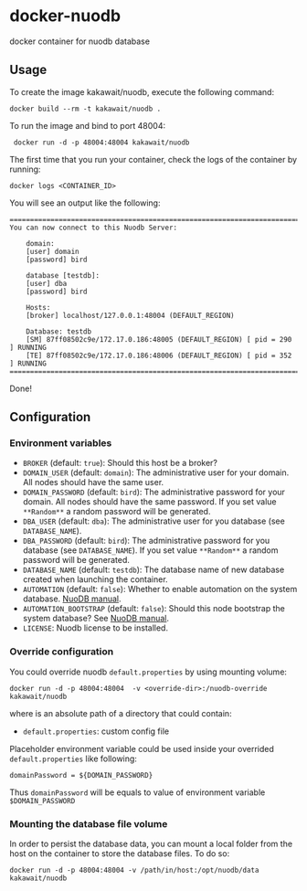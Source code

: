 docker-nuodb
============

docker container for nuodb database

Usage
-----

To create the image kakawait/nuodb, execute the following command:

    docker build --rm -t kakawait/nuodb .

To run the image and bind to port 48004:

     docker run -d -p 48004:48004 kakawait/nuodb

The first time that you run your container, check the logs of the container by running:

    docker logs <CONTAINER_ID>

You will see an output like the following:

    ========================================================================================
    You can now connect to this Nuodb Server:

        domain:
        [user] domain
        [password] bird

        database [testdb]:
        [user] dba
        [password] bird
        
        Hosts:
        [broker] localhost/127.0.0.1:48004 (DEFAULT_REGION)
        
        Database: testdb
        [SM] 87ff08502c9e/172.17.0.186:48005 (DEFAULT_REGION) [ pid = 290 ] RUNNING
        [TE] 87ff08502c9e/172.17.0.186:48006 (DEFAULT_REGION) [ pid = 352 ] RUNNING
    ========================================================================================

Done!

Configuration
-------------

### Environment variables

- `BROKER` (default: `true`): Should this host be a broker?
- `DOMAIN_USER` (default: `domain`): The administrative user for your domain. All nodes should have the same user.
- `DOMAIN_PASSWORD` (default: `bird`): The administrative password for your domain. All nodes should have the same password. If you set value `**Random**` a random password will be generated.
- `DBA_USER` (default: `dba`): The administrative user for you database (see `DATABASE_NAME`).
- `DBA_PASSWORD` (default: `bird`): The administrative password for you database (see `DATABASE_NAME`). If you set value `**Random**` a random password will be generated.
- `DATABASE_NAME` (default: `testdb`): The database name of new database created when launching the container.
- `AUTOMATION` (default: `false`): Whether to enable automation on the system database. [NuoDB manual](http://dev.nuodb.com).
- `AUTOMATION_BOOTSTRAP` (default: `false`): Should this node bootstrap the system database? See [NuoDB manual](http://dev.nuodb.com).
- `LICENSE`: Nuodb license to be installed.

### Override configuration

You could override nuodb `default.properties` by using mounting volume:

    docker run -d -p 48004:48004  -v <override-dir>:/nuodb-override kakawait/nuodb

where <override-dir> is an absolute path of a directory that could contain:

- `default.properties`: custom config file

Placeholder environment variable could be used inside your overrided `default.properties` like following:

    domainPassword = ${DOMAIN_PASSWORD}

Thus `domainPassword` will be equals to value of environment variable `$DOMAIN_PASSWORD`

### Mounting the database file volume

In order to persist the database data, you can mount a local folder from the host on the container to store the database files. To do so:

    docker run -d -p 48004:48004 -v /path/in/host:/opt/nuodb/data kakawait/nuodb